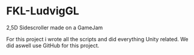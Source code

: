 # FKL-LudvigGL
 2,5D Sidescroller made on a GameJam

For this project i wrote all the scripts and did everything Unity related. We did aswell use GitHub for this project.
